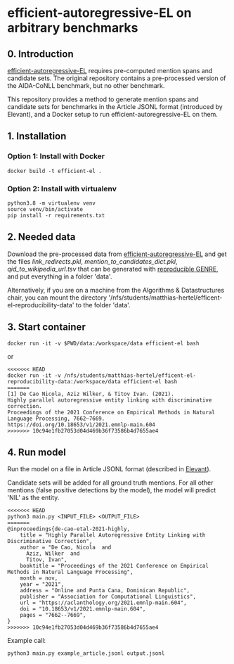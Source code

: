 # efficient-autoregressive-EL on arbitrary benchmarks

## 0. Introduction

[efficient-autoregressive-EL](https://github.com/nicola-decao/efficient-autoregressive-EL)
requires pre-computed mention spans and candidate sets.
The original repository contains a pre-processed version of the AIDA-CoNLL benchmark,
but no other benchmark.

This repository provides a method to generate mention spans and candidate sets
for benchmarks in the Article JSONL format (introduced by Elevant),
and a Docker setup to run efficient-autoregressive-EL on them.

## 1. Installation

### Option 1: Install with Docker

```
docker build -t efficient-el .
```

### Option 2: Install with virtualenv

```
python3.8 -m virtualenv venv
source venv/bin/activate
pip install -r requirements.txt
```

## 2. Needed data

Download the pre-processed data from
[efficient-autoregressive-EL](https://github.com/nicola-decao/efficient-autoregressive-EL)
and get the files *link_redirects.pkl*, *mention_to_candidates_dict.pkl*, *qid_to_wikipedia_url.tsv*
that can be generated with [reproducible GENRE](https://github.com/hertelm/GENRE),
and put everything in a folder 'data'.

Alternatively, if you are on a machine from the Algorithms & Datastructures chair,
you can mount the directory '/nfs/students/matthias-hertel/efficent-el-reproducibility-data' to the folder 'data'.

## 3. Start container

```
docker run -it -v $PWD/data:/workspace/data efficient-el bash
```

or

```
<<<<<<< HEAD
docker run -it -v /nfs/students/matthias-hertel/efficent-el-reproducibility-data:/workspace/data efficient-el bash
=======
[1] De Cao Nicola, Aziz Wilker, & Titov Ivan. (2021).
Highly parallel autoregressive entity linking with discriminative correction.
Proceedings of the 2021 Conference on Empirical Methods in Natural Language Processing, 7662–7669.
https://doi.org/10.18653/v1/2021.emnlp-main.604
>>>>>>> 10c94e1fb27053d04d469b36f73586b4d7655ae4
```

## 4. Run model

Run the model on a file in Article JSONL format
(described in [Elevant](https://github.com/ad-freiburg/elevant)).

Candidate sets will be added for all ground truth mentions.
For all other mentions (false positive detections by the model),
the model will predict 'NIL' as the entity.

```
<<<<<<< HEAD
python3 main.py <INPUT_FILE> <OUTPUT_FILE>
=======
@inproceedings{de-cao-etal-2021-highly,
    title = "Highly Parallel Autoregressive Entity Linking with Discriminative Correction",
    author = "De Cao, Nicola  and
      Aziz, Wilker  and
      Titov, Ivan",
    booktitle = "Proceedings of the 2021 Conference on Empirical Methods in Natural Language Processing",
    month = nov,
    year = "2021",
    address = "Online and Punta Cana, Dominican Republic",
    publisher = "Association for Computational Linguistics",
    url = "https://aclanthology.org/2021.emnlp-main.604",
    doi = "10.18653/v1/2021.emnlp-main.604",
    pages = "7662--7669",
}
>>>>>>> 10c94e1fb27053d04d469b36f73586b4d7655ae4
```

Example call:

```
python3 main.py example_article.jsonl output.jsonl
```